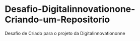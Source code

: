 # Desafio-Digitalinnovationone-Criando-um-Repositorio
Desafio de Criado para o projeto da Digitalinnovationonne
